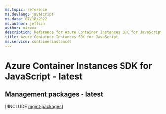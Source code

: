 ```yaml
---
ms.topic: reference
ms.devlang: javascript
ms.data: 07/18/2022
ms.author: jeffish
author: xirzec
description: Reference for Azure Container Instances SDK for JavaScript
title: Azure Container Instances SDK for JavaScript
ms.service: containerinstances
---
```

# Azure Container Instances SDK for JavaScript - latest

## Management packages - latest
[!INCLUDE [mgmt-packages](container-instances-mgmt-index.md)]
